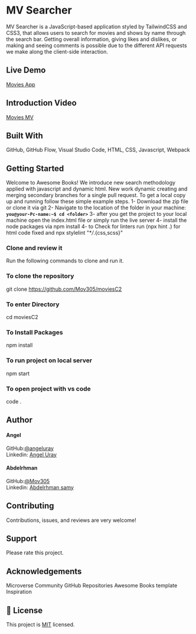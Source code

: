 # MV Searcher

MV Searcher is a JavaScript-based application styled by TailwindCSS and CSS3, that allows users to search for movies and shows by name through the search bar. Getting overall information, giving likes and dislikes, or making and seeing comments is possible due to the different API requests we make along the client-side interaction.

## Live Demo

[Movies App](https://mov305.github.io/moviesC2/dist/)

## Introduction Video

[Movies MV](https://youtu.be/2ux7ZDY3zmw)

## Built With

GitHub,
GitHub Flow,
Visual Studio Code,
HTML,
CSS,
Javascript,
Webpack

## Getting Started

Welcome to Awesome Books! We introduce new search methodology applied with javascript and dynamic html. New work dynamic creating and merging secondary branches for a single pull request.
To get a local copy up and running follow these simple example steps.
1- Download the zip file or clone it via git
2- Navigate to the location of the folder in your machine:
**`you@your-Pc-name:~$ cd <folder>`**
3- after you get the project to your local machine open the index.html file or simply run the live server
4- install the node packages via npm install
4- to Check for linters run (npx hint .) for html code fixed and npx stylelint "\*_/_.{css,scss}"

### Clone and review it

Run the following commands to clone and run it.

### To clone the repository

git clone https://github.com/Mov305/moviesC2

### To enter Directory

cd moviesC2

### To Install Packages

npm install

### To run project on local server

npm start

### To open project with vs code

code .

## Author

#### Angel
GitHub:[@angeluray](https://github.com/angeluray)
<br>
Linkedin: [Angel Uray](www.linkedin.com/in/angeluray-jobs)

#### Abdelrhman
GitHub:[@Mov305](https://github.com/Mov305)
<br>
Linkedin: [Abdelrhman samy](https://www.linkedin.com/in/abdelrhman-samy-80b14b215/)

## Contributing

Contributions, issues, and reviews are very welcome! 

## Support

Please rate this project.

## Acknowledgements

Microverse Community
GitHub Repositories
Awesome Books template
Inspiration

## 📝 License

This project is [MIT](https://github.com/Mov305/To-do-list/blob/master/MIT.md) licensed.

